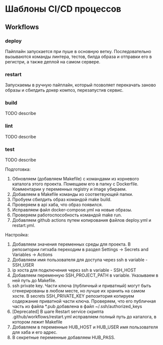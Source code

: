 # Шаблоны CI/CD процессов

## Workflows

### deploy

Пайплайн запускается при пуше в основную ветку. Последовательно вызываются команды линтера, тестов, билда образа и отправки его в регистри, а также деплой на самом сервере.

### restart

Запускаемы в ручную пайплайн, который позволяет перекачать заново образы и сбилдить докер композ, перезапустив сервис.

### build

TODO describe

### lint

TODO describe

### test

TODO describe

Подготовка:
1. Обновляем (добавляем Makefile) с командами из корневого каталога этого проекта. Помещаем его в папку с Dockerfile. Комментарии у переменных registry и image убираем.
1. Добавляем в Makefile команды из соответвующей папки.
1. Пробуем сбилдить образ командой make build.
1. Проверяем в api хаба, что образ появился.
1. Исправляем файл docker-compose.yml на новые образы.
1. Проверяем работоспособность командой make run.
1. Добавляем github actions путем копирования файлов deploy.yml и restart.yml.

Настройка:
1. Добавляем значения переменных среды для проекта. В репозитории гитхаба переходим в раздел Settings -> Secrets and Variables -> Actions
1. Добавляем имя пользователя для доступа через ssh в variable - SSH_USER
1. ip хоста для подключения через ssh в variable - SSH_HOST
1. Добавляем переменную SSH_PROJECT_PATH в variable. Указываем в ней путь до Makefile.
1. ssh private key. Части ключа (публичный и приватный) могут быть сгенерированы в любом месте, но лучше их хранить на самом хосте. В secrets SSH_PRIVATE_KEY репозитория копируем содержание приватной части ключа. Проверяем, что его публичная часть из файла *.pub добавлена в файл ~/.ssh/authorized_keys
1. [Deprecated] В шаге Restart service скрипта .github/workflows/restart.yml исправляем полный путь до каталога, в котором лежит Makefile
1. Добавляем в переменные HUB_HOST и HUB_USER имя пользователя для хаба и его адрес.
1. В секретные переменные добавляем HUB_PASS.
